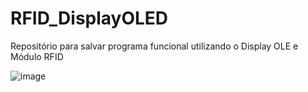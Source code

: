 # RFID_DisplayOLED

Repositório para salvar programa funcional utilizando o Display OLE e Módulo RFID

![image](https://user-images.githubusercontent.com/101602056/235198361-b76f9317-bb5e-43c9-9cd0-af37dfae9771.png)
